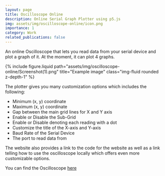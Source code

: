 ```yaml
---
layout: page
title: Oscilloscope Online
description: Online Serial Graph Plotter using p5.js
img: assets/img/oscilloscope-online/icon.png
importance: 1
category: Work
related_publications: false
---
```


An online Oscilloscope that lets you read data from your serial device and plot a graph of it. At the moment, it can plot 4 graphs.

{% include figure.liquid path="assets/img/oscilloscope-online/Screenshot(1).png" title="Example image" class="img-fluid rounded z-depth-1" %}

The plotter gives you many customization options which includes the following:

- Minimum (x, y) coordinate
- Maximum (x, y) coordinate
- Gap between the main grid lines for X and Y axis
- Enable or Disable the Sub-Grid
- Enable or Disable denoting each reading with a dot
- Customize the title of the X-axis and Y-axis
- Baud Rate of the Serial Device
- The port to read data from

The website also provides a link to the code for the website as well as a link telling how to use the oscilloscope locally which offers even more customizable options.

You can find the Oscilloscope [here](https://kinghowler.github.io/Oscilloscope-Online/)
